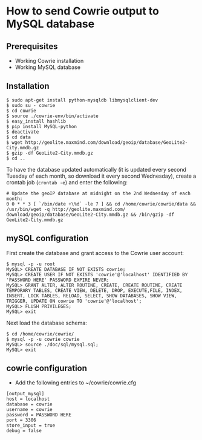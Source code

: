 # How to send Cowrie output to MySQL database

## Prerequisites

* Working Cowrie installation
* Working MySQL database

## Installation

```
$ sudo apt-get install python-mysqldb libmysqlclient-dev
$ sudo su - cowrie
$ cd cowrie
$ source ./cowrie-env/bin/activate
$ easy_install hashlib
$ pip install MySQL-python
$ deactivate
$ cd data
$ wget http://geolite.maxmind.com/download/geoip/database/GeoLite2-City.mmdb.gz
$ gzip -df GeoLite2-City.mmdb.gz
$ cd ..
```

To have the database updated automatically (it is updated every second Tuesday
of each month, so download it every second Wednesday), create a crontab job
(`crontab -e`) and enter the following:

```
# Update the geoIP database at midnight on the 2nd Wednesday of each month:
0 0 * * 3 [ `/bin/date +\%d` -le 7 ] && cd /home/cowrie/cowrie/data && /usr/bin/wget -q http://geolite.maxmind.com/       download/geoip/database/GeoLite2-City.mmdb.gz && /bin/gzip -df GeoLite2-City.mmdb.gz
```

## mySQL configuration

First create the database and grant access to the Cowrie user account:
```
$ mysql -p -u root
MySQL> CREATE DATABASE IF NOT EXISTS cowrie;
MySQL> CREATE USER IF NOT EXISTS 'cowrie'@'localhost' IDENTIFIED BY 'PASSWORD HERE' PASSWORD EXPIRE NEVER;
MySQL> GRANT ALTER, ALTER ROUTINE, CREATE, CREATE ROUTINE, CREATE TEMPORARY TABLES, CREATE VIEW, DELETE, DROP, EXECUTE,FILE, INDEX, INSERT, LOCK TABLES, RELOAD, SELECT, SHOW DATABASES, SHOW VIEW, TRIGGER, UPDATE ON cowrie TO 'cowrie'@'localhost';
MySQL> FLUSH PRIVILEGES;
MySQL> exit
```

Next load the database schema:
```
$ cd /home/cowrie/cowrie/
$ mysql -p -u cowrie cowrie
MySQL> source ./doc/sql/mysql.sql;
MySQL> exit
```

## cowrie configuration

* Add the following entries to ~/cowrie/cowrie.cfg

```
[output_mysql]
host = localhost
database = cowrie
username = cowrie
password = PASSWORD HERE
port = 3306
store_input = true
debug = false
```

